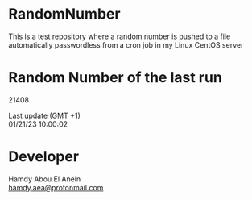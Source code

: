 # RandomNumber    
This is a test repository where a random number is pushed to a file automatically passwordless from a cron job in my Linux CentOS server    
# Random Number of the last run   
21408
      
Last update (GMT +1)    
01/21/23 10:00:02
# Developer    
Hamdy Abou El Anein   
hamdy.aea@protonmail.com
